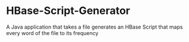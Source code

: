 # HBase-Script-Generator
A Java application that takes a file generates an HBase Script that maps every word of the file to its frequency
